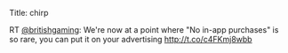 Title: chirp

RT <a href="http://twitter.com/britishgaming">@britishgaming</a>: We're now at a point where "No in-app purchases" is so rare, you can put it on your advertising <a href="http://t.co/c4FKmj8wbb">http://t.co/c4FKmj8wbb</a>
